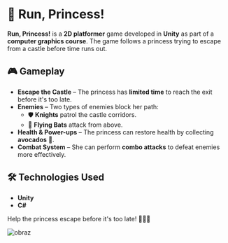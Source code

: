 # 🏰 Run, Princess!

**Run, Princess!** is a **2D platformer** game developed in **Unity** as part of a **computer graphics course**. The game follows a princess trying to escape from a castle before time runs out.

## 🎮 Gameplay  

- **Escape the Castle** – The princess has **limited time** to reach the exit before it's too late.  
- **Enemies** – Two types of enemies block her path:  
  - 🛡️ **Knights** patrol the castle corridors.  
  - 🦇 **Flying Bats** attack from above.  
- **Health & Power-ups** – The princess can restore health by collecting **avocados** 🥑.  
- **Combat System** – She can perform **combo attacks** to defeat enemies more effectively.  

## 🛠️ Technologies Used  

- **Unity** 
- **C#** 

Help the princess escape before it's too late! 🏃‍♀️👑 

![obraz](https://github.com/user-attachments/assets/a980c7ba-98c2-47cf-ac24-eb3034b3eb83)
